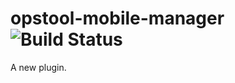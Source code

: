 opstool-mobile-manager ![Build Status](https://travis-ci.org/appdevdesigns/opstool-mobile-manager.png)
================

A new plugin.